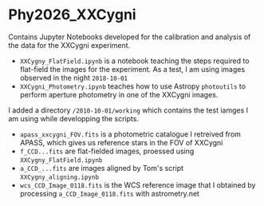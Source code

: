 # Phy2026_XXCygni

Contains Jupyter Notebooks developed for the calibration and analysis of the data for the XXCygni experiment.

- `XXCygny_FlatField.ipynb` is a notebook teaching the steps required to flat-field the images for the experiment. As a test, I am using images observed in the night `2018-10-01`
- `XXCygni_Photometry.ipynb` teaches how to use Astropy `photoutils` to perform aperture photometry in one of the XXCygni images. 

I added a directory `/2010-10-01/working` which contains the test iamges I am using while developping the scripts.
- `apass_xxcygni_FOV.fits` is a photometric catalogue I retreived from APASS, which gives us reference stars in the FOV of XXCygni
- `f_CCD...fits` are flat-fielded images, proessed using `XXCygny_FlatField.ipynb` 
- `a_CCD_...fits` are images aligned by Tom's script `XXCygny_aligning.ipynb`
- `wcs_CCD_Image_0118.fits` is the WCS reference image that I obtained by processing `a_CCD_Image_0118.fits` with astrometry.net
